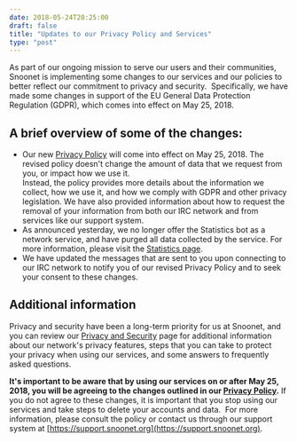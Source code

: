```yaml
--- 
date: 2018-05-24T20:25:00
draft: false
title: "Updates to our Privacy Policy and Services"
type: "post"
---
```


As part of our ongoing mission to serve our users and their communities, Snoonet is implementing some changes to our services and our policies to better reflect our commitment to privacy and security. &nbsp;Specifically, we have made some changes in support of the EU General Data Protection Regulation (GDPR), which comes into effect on May 25, 2018.  

## A brief overview of some of the changes:  
 * Our new [Privacy Policy](/privacy-policy) will come into effect on May 25, 2018.  The revised policy doesn't change the amount of data that we request from you, or impact how we use it.  
 Instead, the policy provides more details about the information we collect, how we use it, and how we comply with GDPR and other privacy legislation.  We have also provided information about how to request the removal of your information from both our IRC network and from services like our support system.   
 * As announced yesterday, we no longer offer the Statistics bot as a network service, and have purged all data collected by the service.  For more information, please visit the [Statistics page](/Statistics).
 * We have updated the messages that are sent to you upon connecting to our IRC network to notify you of our revised Privacy Policy and to seek your consent to these changes.

## Additional information
  
Privacy and security have been a long-term priority for us at Snoonet, and you can review our [Privacy and Security](/privacy) page for additional information about our network's privacy features, steps that you can take to protect your privacy when using our services, and some answers to frequently asked questions.  

**It's important to be aware that by using our services on or after May 25, 2018, you will be agreeing to the changes outlined in our [Privacy Policy](/privacy-policy).**  If you do not agree to these changes, it is important that you stop using our services and take steps to delete your accounts and data. &nbsp;For more information, please consult the policy or contact us through our support system at [https://support.snoonet.org](https://support.snoonet.org).
